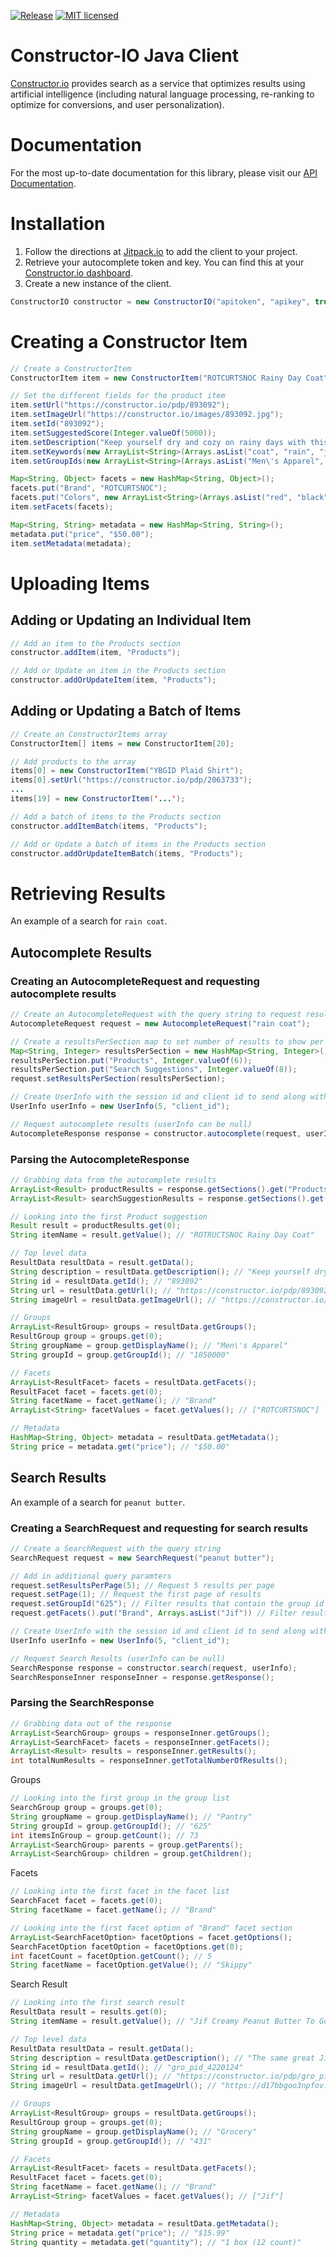 [![Release](https://jitpack.io/v/Constructor-io/constructorio-java.svg)](https://jitpack.io/#Constructor-io/constructorio-java) [![MIT licensed](https://img.shields.io/badge/license-MIT-blue.svg)](https://github.com/Constructor-io/constructorio-java/blob/master/LICENSE)

# Constructor-IO Java Client
[Constructor.io](http://constructor.io/) provides search as a service that optimizes results using artificial intelligence (including natural language processing, re-ranking to optimize for conversions, and user personalization).

# Documentation
For the most up-to-date documentation for this library, please visit our [API Documentation](https://docs.constructor.io/rest-api.html?java).

# Installation
1. Follow the directions at [Jitpack.io](https://jitpack.io/#Constructor-io/constructorio-java/v4.5.0) to add the client to your project.
2. Retrieve your autocomplete token and key.  You can find this at your [Constructor.io dashboard](https://constructor.io/dashboard).
3. Create a new instance of the client.
```java
ConstructorIO constructor = new ConstructorIO("apitoken", "apikey", true, null);
```

# Creating a Constructor Item
```java
// Create a ConstructorItem
ConstructorItem item = new ConstructorItem("ROTCURTSNOC Rainy Day Coat");

// Set the different fields for the product item
item.setUrl("https://constructor.io/pdp/893092");
item.setImageUrl("https://constructor.io/images/893092.jpg");
item.setId("893092");
item.setSuggestedScore(Integer.valueOf(5000));
item.setDescription("Keep yourself dry and cozy on rainy days with this stylish rain coat that can complement any outfit.");
item.setKeywords(new ArrayList<String>(Arrays.asList("coat", "rain", "jacket")));
item.setGroupIds(new ArrayList<String>(Arrays.asList("Men\'s Apparel", "Coats & Jackets")));

Map<String, Object> facets = new HashMap<String, Object>();
facets.put("Brand", "ROTCURTSNOC");
facets.put("Colors", new ArrayList<String>(Arrays.asList("red", "black", "purple")));
item.setFacets(facets);

Map<String, String> metadata = new HashMap<String, String>();
metadata.put("price", "$50.00");
item.setMetadata(metadata);
```

# Uploading Items

## Adding or Updating an Individual Item
```java
// Add an item to the Products section
constructor.addItem(item, "Products");

// Add or Update an item in the Products section
constructor.addOrUpdateItem(item, "Products");
```

## Adding or Updating a Batch of Items
```java
// Create an ConstructorItems array
ConstructorItem[] items = new ConstructorItem[20];

// Add products to the array
items[0] = new ConstructorItem("YBGID Plaid Shirt");
items[0].setUrl("https://constructor.io/pdp/2063733");
...
items[19] = new ConstructorItem('...');

// Add a batch of items to the Products section
constructor.addItemBatch(items, "Products");

// Add or Update a batch of items in the Products section
constructor.addOrUpdateItemBatch(items, "Products");
```

# Retrieving Results
An example of a search for `rain coat`.
## Autocomplete Results
### Creating an AutocompleteRequest and requesting autocomplete results
```java
// Create an AutocompleteRequest with the query string to request results for
AutocompleteRequest request = new AutocompleteRequest("rain coat");

// Create a resultsPerSection map to set number of results to show per section
Map<String, Integer> resultsPerSection = new HashMap<String, Integer>();
resultsPerSection.put("Products", Integer.valueOf(6));
resultsPerSection.put("Search Suggestions", Integer.valueOf(8));
request.setResultsPerSection(resultsPerSection);

// Create UserInfo with the session id and client id to send along with the request
UserInfo userInfo = new UserInfo(5, "client_id");

// Request autocomplete results (userInfo can be null)
AutocompleteResponse response = constructor.autocomplete(request, userInfo);
```

### Parsing the AutocompleteResponse
```java
// Grabbing data from the autocomplete results
ArrayList<Result> productResults = response.getSections().get("Products");
ArrayList<Result> searchSuggestionResults = response.getSections().get("Search Suggestions");

// Looking into the first Product suggestion
Result result = productResults.get(0);
String itemName = result.getValue(); // "ROTRUCTSNOC Rainy Day Coat"

// Top level data
ResultData resultData = result.getData();
String description = resultData.getDescription(); // "Keep yourself dry and cozy on rainy days with this stylish rain coat that can complement any outfit."
String id = resultData.getId(); // "893092"
String url = resultData.getUrl(); // "https://constructor.io/pdp/893092"
String imageUrl = resultData.getImageUrl(); // "https://constructor.io/images/893092.jpg"

// Groups
ArrayList<ResultGroup> groups = resultData.getGroups();
ResultGroup group = groups.get(0);
String groupName = group.getDisplayName(); // "Men\'s Apparel"
String groupId = group.getGroupId(); // "1050000"

// Facets
ArrayList<ResultFacet> facets = resultData.getFacets();
ResultFacet facet = facets.get(0);
String facetName = facet.getName(); // "Brand"
ArrayList<String> facetValues = facet.getValues(); // ["ROTCURTSNOC"]

// Metadata
HashMap<String, Object> metadata = resultData.getMetadata();
String price = metadata.get("price"); // "$50.00"
```

## Search Results
An example of a search for `peanut butter`.

### Creating a SearchRequest and requesting for search results
```java
// Create a SearchRequest with the query string
SearchRequest request = new SearchRequest("peanut butter");

// Add in additional query paramters
request.setResultsPerPage(5); // Request 5 results per page
request.setPage(1); // Request the first page of results
request.setGroupId("625"); // Filter results that contain the group id "625"
request.getFacets().put("Brand", Arrays.asList("Jif")) // Filter results that contain "Jif" as the brand facet

// Create UserInfo with the session id and client id to send along with the request
UserInfo userInfo = new UserInfo(5, "client_id");

// Request Search Results (userInfo can be null)
SearchResponse response = constructor.search(request, userInfo);
SearchResponseInner responseInner = response.getResponse();
```

### Parsing the SearchResponse
```java
// Grabbing data out of the response
ArrayList<SearchGroup> groups = responseInner.getGroups();
ArrayList<SearchFacet> facets = responseInner.getFacets();
ArrayList<Result> results = responseInner.getResults();
int totalNumResults = responseInner.getTotalNumberOfResults();
```

Groups
```java
// Looking into the first group in the group list
SearchGroup group = groups.get(0);
String groupName = group.getDisplayName(); // "Pantry"
String groupId = group.getGroupId(); // "625"
int itemsInGroup = group.getCount(); // 73
ArrayList<SearchGroup> parents = group.getParents();
ArrayList<SearchGroup> children = group.getChildren();
```

Facets
```java
// Looking into the first facet in the facet list
SearchFacet facet = facets.get(0);
String facetName = facet.getName(); // "Brand"

// Looking into the first facet option of "Brand" facet section
ArrayList<SearchFacetOption> facetOptions = facet.getOptions();
SearchFacetOption facetOption = facetOptions.get(0);
int facetCount = facetOption.getCount(); // 5
String facetName = facetOption.getValue(); // "Skippy"
```

Search Result
```java
// Looking into the first search result
ResultData result = results.get(0);
String itemName = result.getValue(); // "Jif Creamy Peanut Butter To Go Cups, Case"

// Top level data
ResultData resultData = result.getData();
String description = resultData.getDescription(); // "The same great Jif taste in a convenient snack size that's perfect for dipping!"
String id = resultData.getId(); // "gro_pid_4220124"
String url = resultData.getUrl(); // "https://constructor.io/pdp/gro_pid_4220124"
String imageUrl = resultData.getImageUrl(); // "https://d17bbgoo3npfov.cloudfront.net/images/gro_pid_4220124.png"

// Groups
ArrayList<ResultGroup> groups = resultData.getGroups();
ResultGroup group = groups.get(0);
String groupName = group.getDisplayName(); // "Grocery"
String groupId = group.getGroupId(); // "431"

// Facets
ArrayList<ResultFacet> facets = resultData.getFacets();
ResultFacet facet = facets.get(0);
String facetName = facet.getName(); // "Brand"
ArrayList<String> facetValues = facet.getValues(); // ["Jif"]

// Metadata
HashMap<String, Object> metadata = resultData.getMetadata();
String price = metadata.get("price"); // "$15.99"
String quantity = metadata.get("quantity"); // "1 box (12 count)"

```
